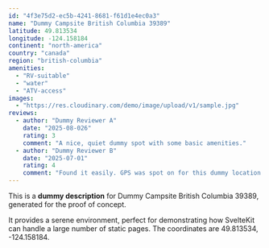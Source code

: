```yaml
---
id: "4f3e75d2-ec5b-4241-8681-f61d1e4ec0a3"
name: "Dummy Campsite British Columbia 39389"
latitude: 49.813534
longitude: -124.158184
continent: "north-america"
country: "canada"
region: "british-columbia"
amenities:
  - "RV-suitable"
  - "water"
  - "ATV-access"
images:
  - "https://res.cloudinary.com/demo/image/upload/v1/sample.jpg"
reviews:
  - author: "Dummy Reviewer A"
    date: "2025-08-026"
    rating: 3
    comment: "A nice, quiet dummy spot with some basic amenities."
  - author: "Dummy Reviewer B"
    date: "2025-07-01"
    rating: 4
    comment: "Found it easily. GPS was spot on for this dummy location."
---
```


This is a **dummy description** for Dummy Campsite British Columbia 39389, generated for the proof of concept.

It provides a serene environment, perfect for demonstrating how SvelteKit can handle a large number of static pages. The coordinates are 49.813534, -124.158184.
